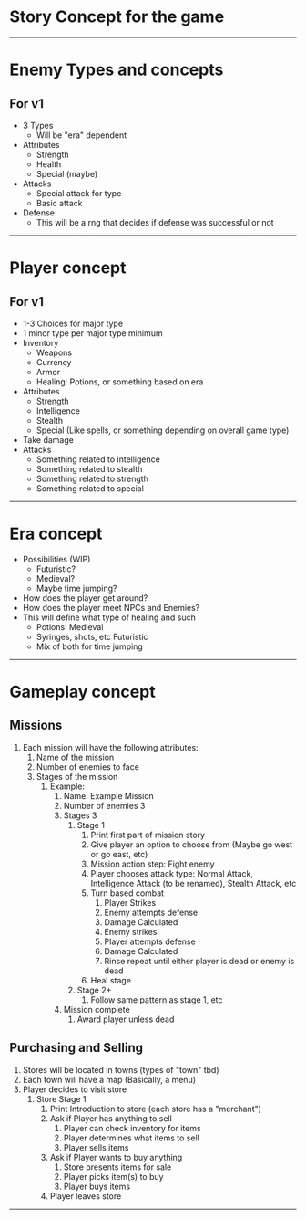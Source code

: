 # Story Concept for the game
_____________________________________
# Enemy Types and concepts
## For v1
* 3 Types
  * Will be "era" dependent
* Attributes
  * Strength
  * Health
  * Special (maybe)
* Attacks
  * Special attack for type
  * Basic attack
* Defense
  * This will be a rng that decides if defense was successful or not
______________________________________________________________________
# Player concept
## For v1
* 1-3 Choices for major type
* 1 minor type per major type minimum
* Inventory
  * Weapons
  * Currency
  * Armor
  * Healing: Potions, or something based on era
* Attributes
  * Strength
  * Intelligence
  * Stealth
  * Special (Like spells, or something depending on overall game type)
* Take damage
* Attacks
  * Something related to intelligence
  * Something related to stealth
  * Something related to strength
  * Something related to special
__________________________________
# Era concept
* Possibilities (WIP)
  * Futuristic?
  * Medieval?
  * Maybe time jumping? 
* How does the player get around?
* How does the player meet NPCs and Enemies?
* This will define what type of healing and such
  * Potions: Medieval
  * Syringes, shots, etc Futuristic
  * Mix of both for time jumping
__________________________________
# Gameplay concept
## Missions
1. Each mission will have the following attributes:
   1. Name of the mission
   2. Number of enemies to face
   3. Stages of the mission
      1. Example:
         1. Name: Example Mission
         2. Number of enemies 3
         3. Stages 3
            1. Stage 1
               1. Print first part of mission story
               2. Give player an option to choose from (Maybe go west or go east, etc)
               3. Mission action step: Fight enemy
               4. Player chooses attack type: Normal Attack, Intelligence Attack (to be renamed), Stealth Attack, etc
               5. Turn based combat
                  1. Player Strikes
                  2. Enemy attempts defense
                  3. Damage Calculated
                  4. Enemy strikes
                  5. Player attempts defense
                  6. Damage Calculated
                  7. Rinse repeat until either player is dead or enemy is dead
               6. Heal stage
            2. Stage 2+
               1. Follow same pattern as stage 1, etc
         4. Mission complete
            1. Award player unless dead
## Purchasing and Selling
1. Stores will be located in towns (types of "town" tbd)
2. Each town will have a map (Basically, a menu)
3. Player decides to visit store
   1. Store Stage 1
      1. Print Introduction to store (each store has a "merchant")
      2. Ask if Player has anything to sell
         1. Player can check inventory for items
         2. Player determines what items to sell
         3. Player sells items
      3. Ask if Player wants to buy anything
         1. Store presents items for sale
         2. Player picks item(s) to buy
         3. Player buys items
      4. Player leaves store
__________________________________